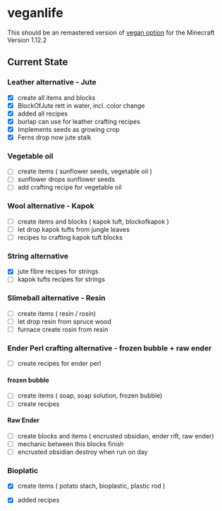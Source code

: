 # veganlife

This should be an remastered version of [vegan option](https://github.com/backuporg/VeganOption) for the Minecraft Version 1.12.2

## Current State

### Leather alternative - Jute

 - [x] create all items and blocks
 - [x] BlockOfJute rett in water, incl. color change
 - [x] added all recipes
 - [x] burlap can use for leather crafting recipes
 - [x] Implements seeds as growing crop
 - [x] Ferns drop now jute stalk
 
### Vegetable oil
 
 - [ ] create items ( sunflower seeds, vegetable oil ) 
 - [ ] sunflower drops sunflower seeds
 - [ ] add crafting recipe for vegetable oil
 
### Wool alternative - Kapok
 
 - [ ] create items and blocks ( kapok tuft, blockofkapok )
 - [ ] let drop kapok tufts from jungle leaves
 - [ ] recipes to crafting kapok tuft blocks
 
### String alternative
 
 - [x] jute fibre recipes for strings
 - [ ] kapok tufts recipes for strings
 
### Slimeball alternative - Resin
 
 - [ ] create items ( resin / rosin)
 - [ ] let drop resin from spruce wood
 - [ ] furnace create rosin from resin
 
### Ender Perl crafting alternative - frozen bubble + raw ender
 
 - [ ] create recipes for ender perl
 
#### frozen bubble
 
 - [ ] create items ( soap, soap solution, frozen bubble)
 - [ ] create recipes
 
#### Raw Ender
 
 - [ ] create blocks and items ( encrusted obsidian, ender rift, raw ender)
 - [ ] mechanic between this blocks finish
 - [ ] encrusted obsidian destroy when run on day
 
### Bioplatic

 - [x] create items ( potato stach, bioplastic, plastic rod )
 - [x] added recipes
 
 